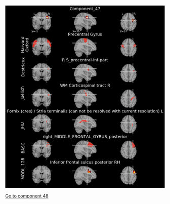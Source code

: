 


![47](preliminary/47.jpg "Component 47")

[Go to component 48](https://parietal-inria.github.io/MODL_atlas/1024/48 "Component 48")